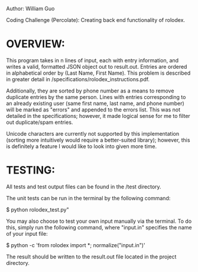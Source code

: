 Author: William Guo

Coding Challenge (Percolate): Creating back end functionality of rolodex.

OVERVIEW:
=========
This program takes in n lines of input, each with entry information, and writes a valid, formatted
JSON object out to result.out. Entries are ordered in alphabetical order by (Last Name, First Name).
This problem is described in greater detail in /specifications/rolodex_instructions.pdf.

Additionally, they are sorted by phone number as a means to remove duplicate entries by the same person.
Lines with entries corresponding to an already existing user (same first name, last name, and phone number)
will be marked as "errors" and appended to the errors list. This was not detailed in the specifications;
however, it made logical sense for me to filter out duplicate/spam entries.

Unicode characters are currently not supported by this implementation (sorting more intuitively would require
a better-suited library); however, this is definitely a feature I would like to look into given more time.

TESTING:
========
All tests and test output files can be found in the /test directory.

The unit tests can be run in the terminal by the following command: 

$ python rolodex_test.py"

You may also choose to test your own input manually via the terminal. To do this, simply run the following
command, where "input.in" specifies the name of your input file:

$ python -c 'from rolodex import *; normalize("input.in")'

The result should be written to the result.out file located in the project directory.
